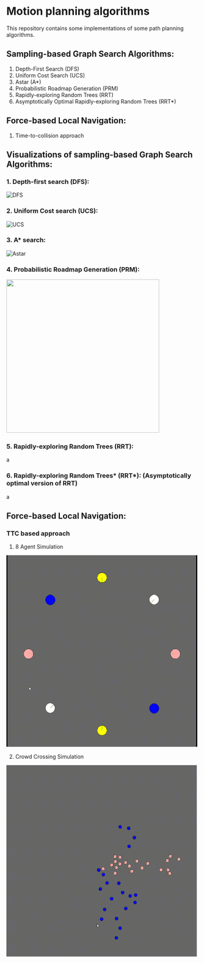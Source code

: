 # Motion planning algorithms

This repository contains some implementations of some path planning algorithms.
## Sampling-based Graph Search Algorithms:
1. Depth-First Search (DFS)
2. Uniform Cost Search (UCS)
3. Astar (A*)
4. Probabilistic Roadmap Generation (PRM)
5. Rapidly-exploring Random Trees (RRT)
6. Asymptotically Optimal Rapidly-exploring Random Trees (RRT*)

## Force-based Local Navigation:
1. Time-to-collision approach

## Visualizations of sampling-based Graph Search Algorithms:
### 1. Depth-first search (DFS): 
![DFS](https://github.com/shorane/Motion_Planning/blob/master/Sampling_based/Astar_DFS_UCS/implementation/DFS.gif)
### 2. Uniform Cost search (UCS): 
![UCS](https://github.com/shorane/Motion_Planning/blob/master/Sampling_based/Astar_DFS_UCS/implementation/BFS.gif)
### 3. A* search: 
![Astar](https://github.com/shorane/Motion_Planning/blob/master/Sampling_based/Astar_DFS_UCS/implementation/Astar.gif)
### 4. Probabilistic Roadmap Generation (PRM): 
<img src = "https://github.com/shorane/Motion_Planning/blob/master/Sampling_based/Probabilistic_Roadmap_PRM/images/Path.png" width="400" height="400"/>

### 5. Rapidly-exploring Random Trees (RRT): 
a
### 6. Rapidly-exploring Random Trees* (RRT*): (Asymptotically optimal version of RRT) 
a
## Force-based Local Navigation:
### TTC based approach
1.  8 Agent Simulation
<img  src="https://github.com/prateeks97/Motion_Planning/blob/master/Force%20Based%20Local%20Navigation/8%20Agents/Implementation/8_agents.gif"  width="500"  height="500"/>

2.  Crowd Crossing Simulation
<img  src="https://github.com/prateeks97/Motion_Planning/blob/master/Force%20Based%20Local%20Navigation/Crowd%20Crossing/Implementation/crowd_crossing.gif"  width="500"  height="500"/>

